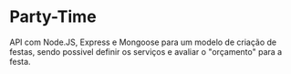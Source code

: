 # Party-Time
API com Node.JS, Express e Mongoose para um modelo de criação de festas, sendo possivel definir os serviços e avaliar o "orçamento" para a festa.
